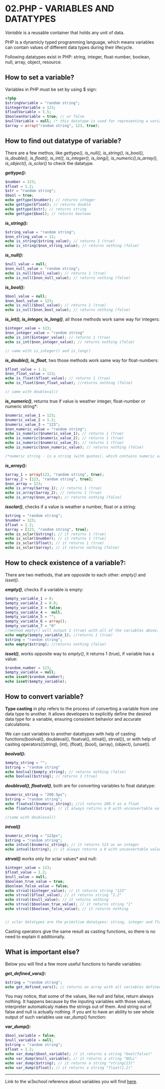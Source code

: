 # 02.PHP - VARIABLES AND DATATYPES


*Variable* is a reusable container that holds any unit of data.

PHP is a dynamicly typed programming language, which means variables can contain values of different data types during their lifecycle.

Following datatypes exist in PHP: string, integer, float-number, boolean, null, array, object, resource.


## How to set a variable?

Variables in PHP must be set by using $ sign:
```php
<?php
$stringVariable = "random string";
$integerVariable = 123;
$floatVariable = 5.5;
$booleanVariable = true; // or false
$nullVariable = null; /* this datatype is used for representing a variable with no value. It can be set by developer, to write any algorythm or it can be returned, if variable is not defined yet*/
$array = array("random string", 123, true);

```


## How to find out datatype of variable?
There are a few methos, like *gettype(), is_null(), is_string(), is_bool(), is_double(), is_float(), is_int(), is_integer(), is_long(), is_numeric(),is_array(), is_object(), is_sclar()*  to check the datatype.

***gettype():***
```php
$number = 123;
$float = 1.2;
$str = "random string";
$bool = true;
echo gettype($number); // returns integer
echo gettype($float); // returns double
echo gettype($str); // returns string
echo gettype($bool); // returns boolean
```

***is_string():***
```php
$string_value = "random string";
$non_string_value = 12;
echo is_string($string_value); // returns 1 (true)
echo is_string($non_string_value); // returns nothing (false)
```

***is_null():***
```php
$null_value = null;
$non_null_value = "random string";
echo is_null($null_value); // returns 1 (true)
echo is_null($non_null_value); // returns nothing (false)
```

***is_bool():***
```php
$bool_value = null;
$non_bool_value = 123;
echo is_null($bool_value); // returns 1 (true)
echo is_null($non_bool_value); // returns nothing (false)
```

***is_int(), is_integer, is_long()***, all those methods work same way for integers:
```php
$integer_value = 123;
$non_integer_value = "random string"
echo is_int($integer_value); // returns 1 (true)
echo is_int($non_integer_value); // returns nothing (false)

// same with is_integer() and is_long()
```

***is_double(), is_float***, two those methods work same way for float-numbers:
```php
$float_value = 1.2;
$non_float_value = 123;
echo is_float($float_value); // returns 1 (true)
echo is_float($non_float_value); //returns nothing (false)

// same with doubleval()
```

***is_numeric()***, returns true if value is weather integer, float-number or numeric string*:
```php
$numeric_value_1 = 123;
$numeric_value_2 = 1.2;
$numeric_value_3 = "123";
$non_numeric_value = "random string";
echo is_numeric($numeric_value_1); // returns 1 (true)
echo is_numeric($numeric_value_2); // returns 1 (true)
echo is_numeric($numeric_value_3); // returns 1 (true)
echo is_numeric($non_numeric_value); // returns nothing (false)

/*numeric string - is a string (with quotes), which contains numeric value (weather integer, or float)*/
```

***is_array():***
```php
$array_1 = array(123, "random string", true);
$array_2 = [123, "random string", true];
$non_array = 123;
echo is_array($array_1); // returns 1 (true)
echo is_array($array_2); // returns 1 (true)
echo is_array($non_array); // returns nothing (false)
```

***issclar()***, checks if a value is weather a number, float or a string:
```php
$string = "random string";
$number = 123;
$float = 1.2;
$array = [123, "random string", true];
echo is_sclar($string); // it returns 1 (true)
echo is_sclar($number); // it returns 1 (true)
echo is_sclar($float); // it returns 1 (true)
echo is_sclar($array); // it returns nothing (false)

```

## How to check existence of a variable?:
There are two methods, that are opposide to each other: *empty()* and *isset()*.

***empty()***, checks if a variable is empty:
```php
$empty_variable_1 = 0;
$empty_variable_2 = 0.0;
$empty_variable_3 = false;
$empty_variable_4 =  null;
$empty_variable_5 = "";
$empty_variable_6 = array();
$empty_variable_7 = "0" 
//method empty() will output 1 (true) with all of the variables above, for example:
echo empty($empty_variable_1); //returns 1 (true)
$string = "random string";
echo empty($string); //returns nothing (false)
```

***isset()***, works opposite way to *empty()*, it returns 1 (true), if variable has a value:
```php
$random_number = 123;
$empty_variable = null;
echo isset($random_number);
echo isset($empty_variable);
```


## How to convert variable?

**Type casting** in php refers to the process of converting a variable from one data type to another. It allows developers to explicitly define the desired data type for a variable, ensuring consistent behavior and accurate calculations. 

We can cast variables to another datattypes with help of casting functions(boolval(), doubleval(), floatval(), intval(), strval()), or with help of casting operators((string), (int), (float), (bool), (array), (object), (unset)).

***boolval():***
```php
$empty_string = "";
$string = "random string"
echo boolval($empty_string); // returns nothing (false)
echo boolval($string); // returns 1 (true)
```

***doubleval(), floatval()***, both are for converting variables to float datatype:
```php
$numeric_string = "200.5px";
$string = "random string";
echo floatval($numeric_string); //it returns 200.5 as a float
echo floatval($string); // it always retirns a 0 with unconvertable values

//same with doubleval()
```

***intval()***
```php
$numeric_string = "123px";
$string = "random string";
echo intval($numeric_string); // it returns 123 as an integer
echo intval($string); // it always returns a 0 with unconvertable values
```

***strval()*** works only for sclar values* and null:
```php
$integer_value = 123;
$float_value = 1.2;
$null_value = null;
$boolean_true_value = true;
$boolean_false_value = false;
echo strval($integer_value); // it returns string "123"
echo strval($float_value); // it returns string "1.2"
echo strval($null_value); // it returns nothing
echo strval($boolean_true_value); // it returns string "1"
echo strval($boolean_false_value); // it returns nothing


// sclar datatypes are the primitive datatypes: string, integer and float
```

Casting operators give the same result as casting functions, so there is no need to explain it additionally.


## What is important else?

Below you will find a few more useful functions to handle variables:

***get_defined_vars():***
```php
$string = "random string";
echo get_defined_vars(); // returns an array with all variables defined, in our situation $string only
```

You may notice, that some of the values, like null and false, return always nothing. It happens because by the inputing variables with those values, interpreter automaticaly makes the strings out of them. And string out of false and null is actually nothing. If you ant to have an ability to see whole output of such variables use var_dump() function:

***var_dump():***
```php
$bool_variable = false;
$null_variable = null;
$string = "random string";
$float = 1.2;
echo var_dump($bool_variable); // it returns a string "bool(false)"
echo var_dump($null_variable); // it returns a string "NULL"
echo var_dump($string); // it returns a string "string(13)"
echo var_dump($float); // it returns a string "float(1.2)"
```


___
Link to the w3school reference about variables you will find <a href="https://www.w3schools.com/php/php_ref_variable_handling.asp">here</a>.